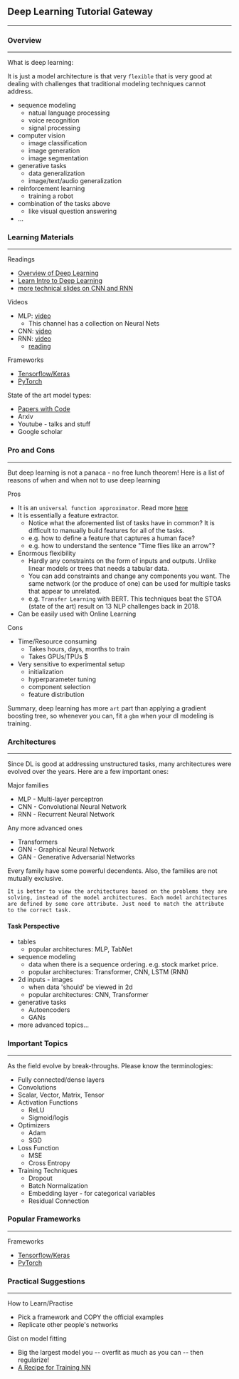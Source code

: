 ## Deep Learning Tutorial Gateway
---

### Overview
---

What is deep learning:

It is just a model architecture is that very `flexible` that is very good at dealing with challenges that traditional modeling techniques cannot address.
* sequence modeling
    * natual language processing
    * voice recognition
    * signal processing
* computer vision
    * image classification
    * image generation
    * image segmentation
* generative tasks
    * data generalization
    * image/text/audio generalization
* reinforcement learning
    * training a robot
* combination of the tasks above
    * like visual question answering
* ...

### Learning Materials
---
Readings
* [Overview of Deep Learning](https://lilianweng.github.io/lil-log/2017/06/21/an-overview-of-deep-learning.html)
* [Learn Intro to Deep Learning](https://www.kaggle.com/learn/intro-to-deep-learning)
* [more technical slides on CNN and RNN](http://www.cs.cmu.edu/~mgormley/courses/10601/slides/lecture13-NN2.pdf)

Videos
* MLP: [video](https://www.youtube.com/watch?v=aircAruvnKk&list=PLZHQObOWTQDNU6R1_67000Dx_ZCJB-3pi&ab_channel=3Blue1Brown)
    * This channel has a collection on Neural Nets
* CNN: [video](https://www.youtube.com/watch?v=YRhxdVk_sIs&ab_channel=deeplizard)
* RNN: [video](https://www.youtube.com/watch?v=LHXXI4-IEns&ab_channel=TheA.I.Hacker-MichaelPhi)
    * [reading](http://karpathy.github.io/2015/05/21/rnn-effectiveness/)

Frameworks
* [Tensorflow/Keras](https://www.tensorflow.org/tutorials/keras/classification)
* [PyTorch](https://pytorch.org/tutorials/)

State of the art model types:
* [Papers with Code](https://paperswithcode.com/)
* Arxiv
* Youtube - talks and stuff
* Google scholar

### Pro and Cons
--- 

But deep learning is not a panaca - no free lunch theorem! Here is a list of reasons of when and when not to use deep learning

Pros
* It is an `universal function approximator`. Read more [here](https://towardsdatascience.com/can-neural-networks-really-learn-any-function-65e106617fc6)
* It is essentially a feature extractor.
    * Notice what the aforemented list of tasks have in common? It is difficult to manually build features for all of the tasks.
    * e.g. how to define a feature that captures a human face?
    * e.g. how to understand the sentence "Time flies like an arrow"?
* Enormous flexibility
    * Hardly any constraints on the form of inputs and outputs. Unlike linear models or trees that needs a tabular data.
    * You can add constraints and change any components you want. The same network (or the produce of one) can be used for multiple tasks that appear to unrelated.
    * e.g. `Transfer Learning` with BERT. This techniques beat the STOA (state of the art) result on 13 NLP challenges back in 2018.
* Can be easily used with Online Learning


Cons
* Time/Resource consuming
    * Takes hours, days, months to train
    * Takes GPUs/TPUs $
* Very sensitive to experimental setup
    * initialization
    * hyperparameter tuning
    * component selection
    * feature distribution

Summary, deep learning has more `art` part than applying a gradient boosting tree, so whenever you can, fit a `gbm` when your dl modeling is training.


### Architectures
---

Since DL is good at addressing unstructured tasks, many architectures were evolved over the years. Here are a few important ones:

Major families
* MLP - Multi-layer perceptron
* CNN - Convolutional Neural Network
* RNN - Recurrent Neural Network

Any more advanced ones
* Transformers
* GNN - Graphical Neural Network
* GAN - Generative Adversarial Networks

Every family have some powerful decendents. Also, the families are not mutually exclusive.

`It is better to view the architectures based on the problems they are solving, instead of the model architectures. Each model architectures are defined by some core attribute. Just need to match the attribute to the correct task.`

#### Task Perspective
* tables
    * popular architectures: MLP, TabNet
* sequence modeling 
    * data when there is a sequence ordering. e.g. stock market price.
    * popular architectures: Transformer, CNN, LSTM (RNN)
* 2d inputs - images
    * when data 'should' be viewed in 2d
    * popular architectures: CNN, Transformer
* generative tasks
    * Autoencoders
    * GANs
* more advanced topics...
    

### Important Topics
---

As the field evolve by break-throughs. Please know the terminologies: 
* Fully connected/dense layers
* Convolutions
* Scalar, Vector, Matrix, Tensor
* Activation Functions
    * ReLU
    * Sigmoid/logis
* Optimizers
    * Adam
    * SGD
* Loss Function
    * MSE
    * Cross Entropy
* Training Techniques
    * Dropout
    * Batch Normalization
    * Embedding layer - for categorical variables
    * Residual Connection

### Popular Frameworks
---

Frameworks
* [Tensorflow/Keras](https://www.tensorflow.org/tutorials/keras/classification)
* [PyTorch](https://pytorch.org/tutorials/)


### Practical Suggestions
---

How to Learn/Practise
* Pick a framework and COPY the official examples
* Replicate other people's networks

Gist on model fitting
* Big the largest model you -- overfit as much as you can -- then regularize!
* [A Recipe for Training NN](http://karpathy.github.io/2019/04/25/recipe/#2-set-up-the-end-to-end-trainingevaluation-skeleton--get-dumb-baselines)